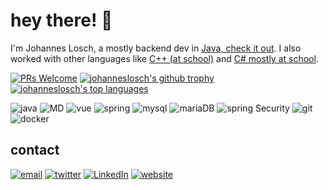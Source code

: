 # hey there! :wave:

I'm Johannes Losch, a mostly backend dev in [Java, check it out](https://github.com/johanneslosch?tab=repositories&q=&type=&language=java). I also worked with other languages like [C++ (at school)](https://github.com/johanneslosch?tab=repositories&q=&type=&language=c%2B%2B) and [C# mostly at school](https://github.com/johanneslosch?tab=repositories&q=&type=&language=c%23). 


[![PRs Welcome](https://img.shields.io/badge/PRs-welcome-brightgreen.svg?style=flat-square)](http://makeapullrequest.com)
[![johanneslosch's github trophy](https://github-profile-trophy.vercel.app/?username=johanneslosch&row=1)](https://github.com/ryo-ma/github-profile-trophy)
[![johanneslosch's top languages](https://github-readme-stats.vercel.app/api/top-langs/?username=johanneslosch&theme=blue-green)](https://github.com/anuraghazra/github-readme-stats)

![java](https://img.shields.io/badge/Java-ED8B00?style=for-the-badge&logo=java&logoColor=white)
![MD](https://img.shields.io/badge/Markdown-000000?style=for-the-badge&logo=markdown&logoColor=white)
![vue](https://img.shields.io/badge/Vue.js-35495E?style=for-the-badge&logo=vue.js&logoColor=4FC08D)
![spring](https://img.shields.io/badge/Spring-6DB33F?style=for-the-badge&logo=spring&logoColor=white)
![mysql](https://img.shields.io/badge/MySQL-00000F?style=for-the-badge&logo=mysql&logoColor=white)
![mariaDB](https://img.shields.io/badge/MariaDB-003545?style=for-the-badge&logo=mariadb&logoColor=white)
![spring Security](https://img.shields.io/badge/Spring_Security-6DB33F?style=for-the-badge&logo=Spring-Security&logoColor=white)
![git](https://img.shields.io/badge/GIT-E44C30?style=for-the-badge&logo=git&logoColor=white)
![docker](https://badgen.net/badge/icon/docker?icon=docker&label)
![]()

## contact
[![email](https://img.shields.io/badge/Gmail-D14836?style=for-the-badge&logo=gmail&logoColor=white)](mailto:hi@jlosch.de)
[![twitter](https://img.shields.io/badge/Twitter-1DA1F2?style=for-the-badge&logo=twitter&logoColor=white)](https://twitter.com/johanneslosch)
[![LinkedIn](https://img.shields.io/badge/LinkedIn-0077B5?style=for-the-badge&logo=linkedin&logoColor=white)](https://jlosch.de/linkedin)
[![website](https://badgen.net/badge/icon/website?icon=chrome&label)](https://jlosch.de)